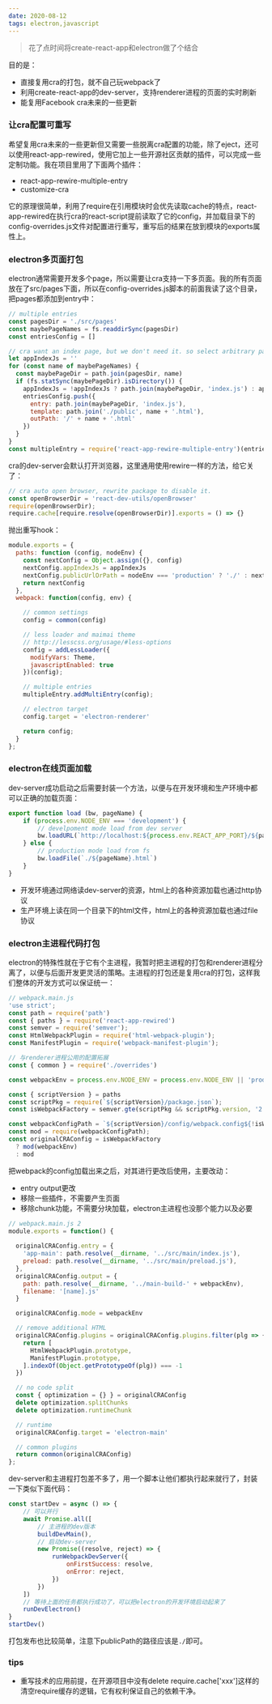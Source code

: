 ```yaml
---
date: 2020-08-12
tags: electron,javascript
---
```


> 花了点时间将create-react-app和electron做了个结合

目的是：

- 直接复用cra的打包，就不自己玩webpack了
- 利用create-react-app的dev-server，支持renderer进程的页面的实时刷新
- 能复用Facebook cra未来的一些更新

### 让cra配置可重写

希望复用cra未来的一些更新但又需要一些脱离cra配置的功能，除了eject，还可以使用react-app-rewired，使用它加上一些开源社区贡献的插件，可以完成一些定制功能。我在项目里用了下面两个插件：

- react-app-rewire-multiple-entry
- customize-cra

它的原理很简单，利用了require在引用模块时会优先读取cache的特点，react-app-rewired在执行cra的react-script提前读取了它的config，并加载目录下的config-overrides.js文件对配置进行重写，重写后的结果在放到模块的exports属性上。

### electron多页面打包

electron通常需要开发多个page，所以需要让cra支持一下多页面。我的所有页面放在了src/pages下面，所以在config-overrides.js脚本的前面我读了这个目录，把pages都添加到entry中：

```js
// multiple entries
const pagesDir = './src/pages'
const maybePageNames = fs.readdirSync(pagesDir)
const entriesConfig = []

// cra want an index page, but we don't need it. so select arbitrary page for cra.
let appIndexJs = ''
for (const name of maybePageNames) {
  const maybePageDir = path.join(pagesDir, name)
  if (fs.statSync(maybePageDir).isDirectory()) {
    appIndexJs = !appIndexJs ? path.join(maybePageDir, 'index.js') : appIndexJs
    entriesConfig.push({
      entry: path.join(maybePageDir, 'index.js'),
      template: path.join('./public', name + '.html'),
      outPath: '/' + name + '.html'
    })
  }
}
const multipleEntry = require('react-app-rewire-multiple-entry')(entriesConfig);
```

cra的dev-server会默认打开浏览器，这里通用使用rewire一样的方法，给它关了：

```js
// cra auto open browser, rewrite package to disable it. 
const openBrowserDir = 'react-dev-utils/openBrowser'
require(openBrowserDir);
require.cache[require.resolve(openBrowserDir)].exports = () => {}
```

抛出重写hook：

```js
module.exports = {
  paths: function (config, nodeEnv) {
    const nextConfig = Object.assign({}, config)
    nextConfig.appIndexJs = appIndexJs
    nextConfig.publicUrlOrPath = nodeEnv === 'production' ? './' : nextConfig.publicUrlOrPath
    return nextConfig
  },
  webpack: function(config, env) {

    // common settings
    config = common(config)

    // less loader and maimai theme
    // http://lesscss.org/usage/#less-options
    config = addLessLoader({
      modifyVars: Theme,
      javascriptEnabled: true
    })(config);

    // multiple entries
    multipleEntry.addMultiEntry(config);

    // electron target
    config.target = 'electron-renderer'

    return config;
  }
};

```

### electron在线页面加载

dev-server成功启动之后需要封装一个方法，以便与在开发环境和生产环境中都可以正确的加载页面：

```js
export function load (bw, pageName) {
    if (process.env.NODE_ENV === 'development') {
        // develpoment mode load from dev server
        bw.loadURL(`http://localhost:${process.env.REACT_APP_PORT}/${pageName}.html`)
    } else {
        // production mode load from fs
        bw.loadFile(`./${pageName}.html`)
    }
}
```

- 开发环境通过网络读dev-server的资源，html上的各种资源加载也通过http协议
- 生产环境上读在同一个目录下的html文件，html上的各种资源加载也通过file协议

### electron主进程代码打包

electron的特殊性就在于它有个主进程，我暂时把主进程的打包和renderer进程分离了，以便与后面开发更灵活的策略。主进程的打包还是复用cra的打包，这样我们整体的开发方式可以保证统一：

```js
// webpack.main.js
'use strict';
const path = require('path')
const { paths } = require('react-app-rewired')
const semver = require('semver');
const HtmlWebpackPlugin = require('html-webpack-plugin');
const ManifestPlugin = require('webpack-manifest-plugin');

// 与renderer进程公用的配置拓展
const { common } = require('./overrides')

const webpackEnv = process.env.NODE_ENV = process.env.NODE_ENV || 'production';

const { scriptVersion } = paths
const scriptPkg = require(`${scriptVersion}/package.json`);
const isWebpackFactory = semver.gte(scriptPkg && scriptPkg.version, '2.1.2');

const webpackConfigPath = `${scriptVersion}/config/webpack.config${!isWebpackFactory ? '.dev' : ''}`;
const mod = require(webpackConfigPath);
const originalCRAConfig = isWebpackFactory
  ? mod(webpackEnv)
  : mod
```

把webpack的config加载出来之后，对其进行更改后使用，主要改动：

- entry output更改
- 移除一些插件，不需要产生页面
- 移除chunk功能，不需要分块加载，electron主进程也没那个能力以及必要

```js
// webpack.main.js 2
module.exports = function() {
  
  originalCRAConfig.entry = {
    'app-main': path.resolve(__dirname, '../src/main/index.js'),
    preload: path.resolve(__dirname, '../src/main/preload.js'),
  },
  originalCRAConfig.output = {
    path: path.resolve(__dirname, '../main-build-' + webpackEnv),
    filename: '[name].js'
  } 

  originalCRAConfig.mode = webpackEnv

  // remove additional HTML
  originalCRAConfig.plugins = originalCRAConfig.plugins.filter(plg => {
    return [
      HtmlWebpackPlugin.prototype, 
      ManifestPlugin.prototype,
    ].indexOf(Object.getPrototypeOf(plg)) === -1
  })

  // no code split
  const { optimization = {} } = originalCRAConfig
  delete optimization.splitChunks
  delete optimization.runtimeChunk

  // runtime 
  originalCRAConfig.target = 'electron-main'

  // common plugins
  return common(originalCRAConfig)
};
```

dev-server和主进程打包差不多了，用一个脚本让他们都执行起来就行了，封装一下类似下面代码：

```js
const startDev = async () => {
    // 可以并行
    await Promise.all([
        // 主进程的dev版本
        buildDevMain(),
        // 启动dev-server
        new Promise((resolve, reject) => {
            runWebpackDevServer({
                onFirstSuccess: resolve,
                onError: reject,
            })
        })
    ])
    // 等待上面的任务都执行成功了，可以把electron的开发环境启动起来了
    runDevElectron()
}
startDev()
```

打包发布也比较简单，注意下publicPath的路径应该是`./`即可。

### tips

- 重写技术的应用前提，在开源项目中没有delete require.cache\['xxx'\]这样的清空require缓存的逻辑，它有权利保证自己的依赖干净。
